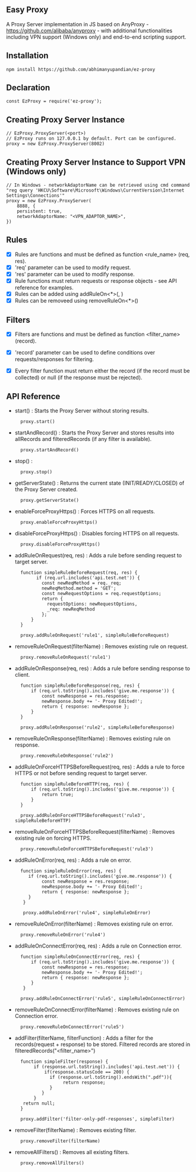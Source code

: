 Easy Proxy
----------------
A Proxy Server implementation in JS based on AnyProxy - https://github.com/alibaba/anyproxy - with additional functionalities including VPN support (Windows only) and end-to-end scripting support.


Installation
------------
```
npm install https://github.com/abhimanyupandian/ez-proxy
```

Declaration
------------
    
    const EzProxy = require('ez-proxy');

Creating Proxy Server Instance
------------

    // EzProxy.ProxyServer(<port>)
    // EzProxy runs on 127.0.0.1 by default. Port can be configured.
    proxy = new EzProxy.ProxyServer(8002)
    
Creating Proxy Server Instance to Support VPN (Windows only)
------------
    // In Windows - networkAdaptorName can be retrieved using cmd command "reg query 'HKCU\Software\Microsoft\Windows\CurrentVersion\Internet Settings\Connections'"
    proxy = new EzProxy.ProxyServer(
        8888, {
        persistent: true,
        networkAdaptorName: "<VPN_ADAPTOR_NAME>",
    })

Rules
------------

   - [x] Rules are functions and must be defined as function <rule_name> (req, res).
   - [x] 'req' parameter can be used to modify request.
   - [x] 'res' parameter can be used to modify response.
   - [x] Rule functions must return requests or response objects - see API reference for examples.
   - [x] Rules can be added using addRuleOn<*>(<ruleName>, <ruleFunction>)
   - [x] Rules can be removeed using removeRuleOn<*>(<ruleName>)
   
Filters
------------

   - [x] Filters are functions and must be defined as function <filter_name> (record).
   - [x] 'record' parameter can be used to define conditions over requests/responses for filtering.
   - [x] Every filter function must return either the record (if the record must be collected) or null (if the response must be rejected).
   

API Reference
------------

- start() : Starts the Proxy Server without storing results.

        proxy.start()

- startAndRecord() : Starts the Proxy Server and stores results into allRecords and filteredRecords (if any filter is available).

        proxy.startAndRecord()

- stop() : 

        proxy.stop()
    
- getServerState() : Returns the current state (INIT/READY/CLOSED) of the Proxy Server created.
 
        proxy.getServerState()

- enableForceProxyHttps() : Forces HTTPS on all requests.
 
        proxy.enableForceProxyHttps()

- disableForceProxyHttps() : Disables forcing HTTPS on all requests.
 
        proxy.disableForceProxyHttps()

- addRuleOnRequest(req, res) : Adds a rule before sending request to target server.

        function simpleRuleBeforeRequest(req, res) {
              if (req.url.includes('api.test.net')) {
                const newReqMethod = req._req;
                newReqMethod.method = 'GET';
                const newRequestOptions = req.requestOptions;
                return {
                  requestOptions: newRequestOptions,
                  _req: newReqMethod
                };
            }
        }

        proxy.addRuleOnRequest('rule1', simpleRuleBeforeRequest)
        
- removeRuleOnRequest(filterName) : Removes existing rule on request.
 
        proxy.removeRuleOnRequest('rule1')
        
- addRuleOnResponse(req, res) : Adds a rule before sending response to client.

        function simpleRuleBeforeResponse(req, res) {
            if (req.url.toString().includes('give.me.response')) {
                const newResponse = res.response;
                newResponse.body += '- Proxy Edited!';
                return { response: newResponse };
            }
        }

        proxy.addRuleOnResponse('rule2', simpleRuleBeforeResponse)
        
- removeRuleOnResponse(filterName) : Removes existing rule on response.
 
        proxy.removeRuleOnResponse('rule2')
        
- addRuleOnForceHTTPSBeforeRequest(req, res) : Adds a rule to force HTTPS or not before sending request to target server.

        function simpleRuleBeforeHTTP(req, res) {
            if (req.url.toString().includes('give.me.response')) {
                return true;
            }
        }

        proxy.addRuleOnForceHTTPSBeforeRequest('rule3', simpleRuleBeforeHTTP)
        
- removeRuleOnForceHTTPSBeforeRequest(filterName) : Removes existing rule on forcing HTTPS.
 
        proxy.removeRuleOnForceHTTPSBeforeRequest('rule3')
        
- addRuleOnError(req, res) : Adds a rule on error.

        function simpleRuleOnError(req, res) {
           if (req.url.toString().includes('give.me.response')) {
                const newResponse = res.response;
                newResponse.body += '- Proxy Edited!';
                return { response: newResponse };
           }
         }

         proxy.addRuleOnError('rule4', simpleRuleOnError)
         
- removeRuleOnError(filterName) : Removes existing rule on error.
 
        proxy.removeRuleOnError('rule4')

- addRuleOnConnectError(req, res) : Adds a rule on Connection error.

        function simpleRuleOnConnectError(req, res) {
            if (req.url.toString().includes('give.me.response')) {
                const newResponse = res.response;
                newResponse.body += '- Proxy Edited!';
                return { response: newResponse };
            }
         }
         
        proxy.addRuleOnConnectError('rule5', simpleRuleOnConnectError)

- removeRuleOnConnectError(filterName) : Removes existing rule on Connection error.
 
        proxy.removeRuleOnConnectError('rule5')

- addFilter(filterName, filterFunction) : Adds a filter for the records(request + response) to be stored. Filtered records are stored in filteredRecords("<filter_name>")

        function simpleFilter(response) {
             if (response.url.toString().includes('api.test.net')) {
                 if(response.statusCode == 200) {
                   if (response.url.toString().endsWith(".pdf")){
                        return response;
                   }
                }
             }
         return null;
        }

        proxy.addFilter('filter-only-pdf-responses', simpleFilter)

- removeFilter(filterName) : Removes existing filter.
 
        proxy.removeFilter(filterName)

- removeAllFilters() : Removes all existing filters.
 
        proxy.removeAllFilters()



